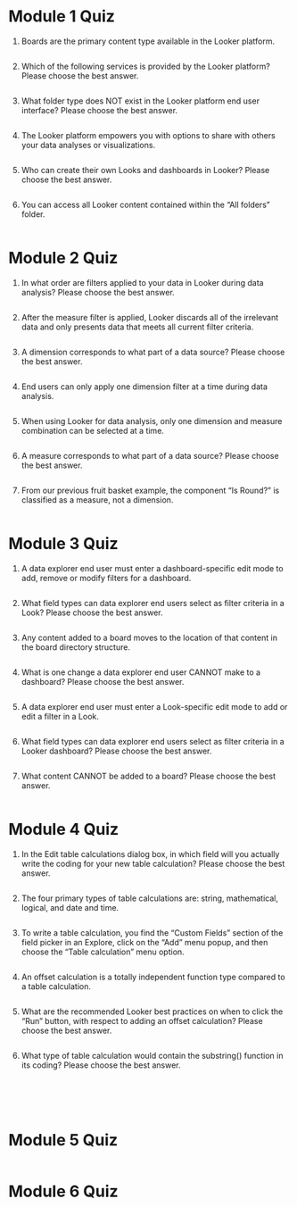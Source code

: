 # Module 1 Quiz

1. Boards are the primary content type available in the Looker platform. 
```bash

```

2. Which of the following services is provided by the Looker platform? Please choose the best answer.
```bash

```

3. What folder type does NOT exist in the Looker platform end user interface? Please choose the best answer.
```bash

```

4. The Looker platform empowers you with options to share with others your data analyses or visualizations.
```bash

```

5. Who can create their own Looks and dashboards in Looker? Please choose the best answer.
```bash

```

6. You can access all Looker content contained within the “All folders” folder.
```bash

```

# Module 2 Quiz

1. In what order are filters applied to your data in Looker during data analysis? Please choose the best answer.
```bash

```

2. After the measure filter is applied, Looker discards all of the irrelevant data and only presents data that meets all current filter criteria.
```bash

```

3. A dimension corresponds to what part of a data source? Please choose the best answer.
```bash

```

4. End users can only apply one dimension filter at a time during data analysis.
```bash

```

5. When using Looker for data analysis, only one dimension and measure combination can be selected at a time.
```bash

```

6. A measure corresponds to what part of a data source? Please choose the best answer.
```bash

```

7. From our previous fruit basket example, the component “Is Round?” is classified as a measure, not a dimension.
```bash

```

# Module 3 Quiz

1. A data explorer end user must enter a dashboard-specific edit mode to add, remove or modify filters for a dashboard.
```bash

```

2. What field types can data explorer end users select as filter criteria in a Look? Please choose the best answer.
```bash

```

3. Any content added to a board moves to the location of that content in the board directory structure.
```bash

```

4. What is one change a data explorer end user CANNOT make to a dashboard? Please choose the best answer.
```bash

```

5. A data explorer end user must enter a Look-specific edit mode to add or edit a filter in a Look.
```bash

```

6. What field types can data explorer end users select as filter criteria in a Looker dashboard? Please choose the best answer.
```bash

```

7. What content CANNOT be added to a board? Please choose the best answer.
```bash

```

# Module 4 Quiz

1. In the Edit table calculations dialog box, in which field will you actually write the coding for your new table calculation? Please choose the best answer.
```bash

```

2. The four primary types of table calculations are: string, mathematical, logical, and date and time.
```bash

```

3. To write a table calculation, you find the “Custom Fields” section of the field picker in an Explore, click on the “Add” menu popup, and then choose the “Table calculation” menu option.
```bash

```

4. An offset calculation is a totally independent function type compared to a table calculation.
```bash

```

5. What are the recommended Looker best practices on when to click the “Run” button, with respect to adding an offset calculation? Please choose the best answer.
```bash

```

6. What type of table calculation would contain the substring() function in its coding? Please choose the best answer.
```bash

```

```bash

```

```bash

```

```bash

```

```bash

```
# Module 5 Quiz
```bash

```
# Module 6 Quiz
```bash

```